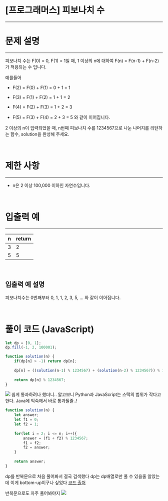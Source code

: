 # [프로그래머스] 피보나치 수
---
# 문제 설명
---
피보나치 수는 F(0) = 0, F(1) = 1일 때, 1 이상의 n에 대하여 F(n) = F(n-1) + F(n-2) 가 적용되는 수 입니다.

예를들어

+ F(2) = F(0) + F(1) = 0 + 1 = 1

+ F(3) = F(1) + F(2) = 1 + 1 = 2
+ F(4) = F(2) + F(3) = 1 + 2 = 3
+ F(5) = F(3) + F(4) = 2 + 3 = 5
와 같이 이어집니다.

2 이상의 n이 입력되었을 때, n번째 피보나치 수를 1234567으로 나눈 나머지를 리턴하는 함수, solution을 완성해 주세요.

<br>

# 제한 사항
---
+ n은 2 이상 100,000 이하인 자연수입니다.

<br>

# 입출력 예
---
|n|return|
|---|---|
|3|2|
|5|5|

<br>

## 입출력 예 설명
피보나치수는 0번째부터 0, 1, 1, 2, 3, 5, ... 와 같이 이어집니다.

<br>

# 풀이 코드 (JavaScript)
```js
let dp = [0, 1];
dp.fill(-1, 2, 100001);

function solution(n) {
    if(dp[n] > -1) return dp[n];
    
    dp[n] = ((solution(n-1) % 1234567) + (solution(n-2) % 1234567)) % 1234567;
    
    return dp[n] % 1234567;
}
```

![](https://velog.velcdn.com/images/reyang/post/1c201dfc-fe09-4aea-bfa5-afd095e43915/image.png)
쉽게 통과하려나 했더니.. 
알고보니 Python과 JavaScript는 스택의 범위가 작다고 한다.
Java에 익숙해서 바로 통과될줄..!

```js
function solution(n) {
    let answer;
    let f1 = 0;
    let f2 = 1;
    
    for(let i = 2; i <= n; i++){
        answer = (f1 + f2) % 1234567;
        f1 = f2;
        f2 = answer;
    }
    
    return answer;
}
```

dp를 반복문으로 처음 풀어봐서 결국 검색했다
dp는 dp배열로만 풀 수 있을줄 알았는데 이게 bottom-up이구나 싶었다
[코드 출처](https://developerm.tistory.com/179)

반복문으로도 자주 풀어봐야지
![](https://velog.velcdn.com/images/reyang/post/1810e328-5570-463f-9537-7e9f8298ec63/image.png)

<br>
